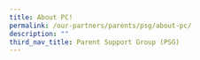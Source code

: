 ```yaml
---
title: About PC!
permalink: /our-partners/parents/psg/about-pc/
description: ""
third_nav_title: Parent Support Group (PSG)
---
```

